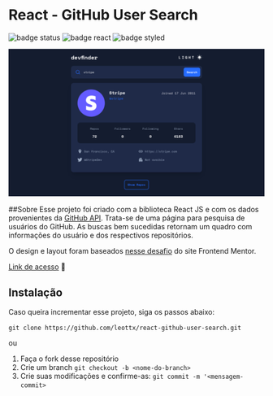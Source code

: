 # React - GitHub User Search

![badge status](https://img.shields.io/badge/Project%20Status-done-green?) ![badge react](https://img.shields.io/badge/React-v17.0.2-blue?logo=react) ![badge styled](https://img.shields.io/badge/Styled%20Components-v5.3.3-ff69b4?logo=styled%20components)

<img src='./screenshot-github-user-search.png' alt='Application screenshot'/>

##Sobre
Esse projeto foi criado com a biblioteca React JS e com os dados provenientes da [GitHub API](https://docs.github.com/pt/rest). Trata-se de uma página para pesquisa de usuários do GitHub. As buscas bem sucedidas retornam um quadro com informações do usuário e dos respectivos repositórios.

O design e layout foram baseados [nesse desafio](https://www.frontendmentor.io/challenges/github-user-search-app-Q09YOgaH6) do site Frontend Mentor.

[Link de acesso](https://leottx.github.io/react-github-user-search/) 🔗

## Instalação

Caso queira incrementar esse projeto, siga os passos abaixo:

```
git clone https://github.com/leottx/react-github-user-search.git
```

ou

1. Faça o fork desse repositório
2. Crie um branch `git checkout -b <nome-do-branch>`
3. Crie suas modificações e confirme-as: `git commit -m '<mensagem-commit>`
